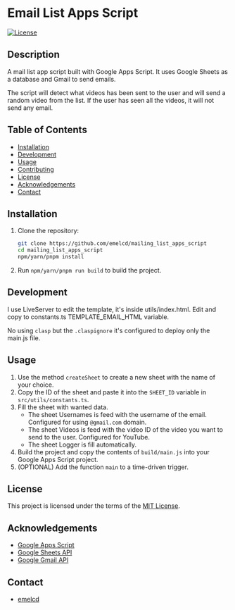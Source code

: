 # Email List Apps Script

[![License](https://img.shields.io/badge/license-MIT-blue.svg)](LICENSE)

## Description

A mail list app script built with Google Apps Script. It uses Google Sheets as a database and Gmail to send emails.

The script will detect what videos has been sent to the user and will send a random video from the list. If the user has seen all the videos, it will not send any email.

## Table of Contents

- [Installation](#installation)
- [Development](#development)
- [Usage](#usage)
- [Contributing](#contributing)
- [License](#license)
- [Acknowledgements](#acknowledgements)
- [Contact](#contact)

## Installation

1. Clone the repository:

   ```bash
   git clone https://github.com/emelcd/mailing_list_apps_script
   cd mailing_list_apps_script
   npm/yarn/pnpm install
   ```

2. Run `npm/yarn/pnpm run build` to build the project.

## Development

I use LiveServer to edit the template, it's inside utils/index.html. Edit and copy to constants.ts TEMPLATE_EMAIL_HTML variable.

No using `clasp` but the `.claspignore` it's configured to deploy only the main.js file.

## Usage

1. Use the method `createSheet` to create a new sheet with the name of your choice.
2. Copy the ID of the sheet and paste it into the `SHEET_ID` variable in `src/utils/constants.ts`.
3. Fill the sheet with wanted data.
   - The sheet Usernames is feed with the username of the email. Configured for using `@gmail.com` domain.
   - The sheet Videos is feed with the video ID of the video you want to send to the user. Configured for YouTube.
   - The sheet Logger is fill automatically.
4. Build the project and copy the contents of `build/main.js` into your Google Apps Script project.
5. (OPTIONAL) Add the function `main` to a time-driven trigger.

## License

This project is licensed under the terms of the [MIT License](LICENSE).

## Acknowledgements

- [Google Apps Script](https://developers.google.com/apps-script)
- [Google Sheets API](https://developers.google.com/sheets/api)
- [Google Gmail API](https://developers.google.com/gmail/api)

## Contact

- [emelcd](mailto:mortadelatrix@proton.me)
